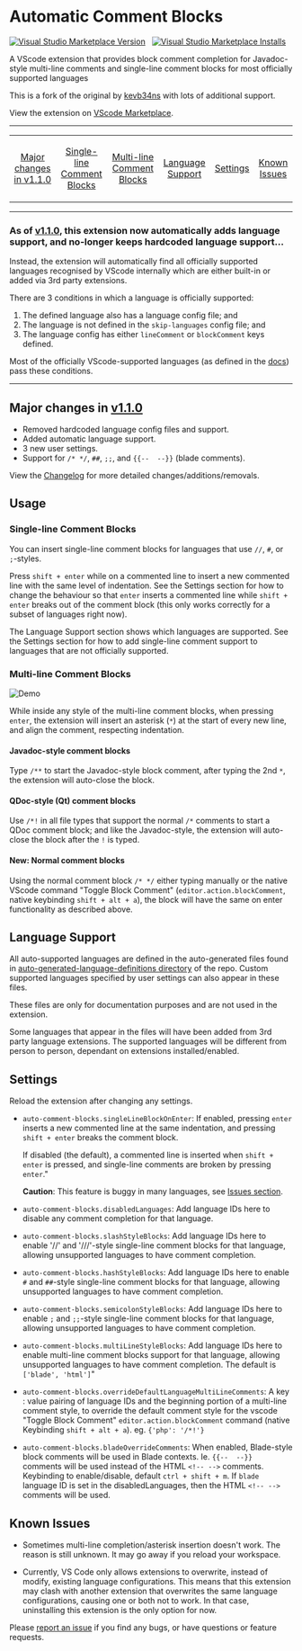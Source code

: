 # Automatic Comment Blocks

<a href="https://marketplace.visualstudio.com/items?itemName=yCodeTech.automatic-comment-blocks"><img alt="Visual Studio Marketplace Version" src="https://img.shields.io/visual-studio-marketplace/v/yCodeTech.automatic-comment-blocks?style=for-the-badge"></a>&nbsp;&nbsp;
<a href="https://marketplace.visualstudio.com/items?itemName=yCodeTech.automatic-comment-blocks"><img alt="Visual Studio Marketplace Installs" src="https://img.shields.io/visual-studio-marketplace/i/yCodeTech.automatic-comment-blocks?style=for-the-badge">
</a>

A VScode extension that provides block comment completion for Javadoc-style multi-line comments and single-line comment blocks for most officially supported languages

This is a fork of the original by [kevb34ns](https://github.com/kevb34ns/auto-comment-blocks) with lots of additional support.

View the extension on [VScode Marketplace](https://marketplace.visualstudio.com/items?itemName=yCodeTech.automatic-comment-blocks).

---

<table>
<tr align="center">
<td>

[Major changes in v1.1.0](#major-changes-in-v110)

</td>
<td>

[Single-line Comment Blocks](#single-line-comment-blocks)

</td>
<td>

[Multi-line Comment Blocks](#multi-line-comment-blocks)

</td>
<td>

[Language Support](#language-support)

</td>
<td>

[Settings](#settings)

</td>
<td>

[Known Issues](#known-issues)

</td>
</tr>
</table>

---

### As of [v1.1.0](https://github.com/yCodeTech/auto-comment-blocks/releases/tag/v1.1.0), this extension now automatically adds language support, and no-longer keeps hardcoded language support...

Instead, the extension will automatically find all officially supported languages recognised by VScode internally which are either built-in or added via 3rd party extensions.

There are 3 conditions in which a language is officially supported:

1. The defined language also has a language config file; and
2. The language is not defined in the `skip-languages` config file; and
3. The language config has either `lineComment` or `blockComment` keys defined.

Most of the officially VScode-supported languages (as defined in the [docs](https://code.visualstudio.com/docs/languages/identifiers#_known-language-identifiers)) pass these conditions.

---

## Major changes in [v1.1.0](https://github.com/yCodeTech/auto-comment-blocks/releases/tag/v1.1.0)

-   Removed hardcoded language config files and support.
-   Added automatic language support.
-   3 new user settings.
-   Support for `/* */`, `##`, `;;`, and `{{--  --}}` (blade comments).

View the [Changelog](/CHANGELOG.md) for more detailed changes/additions/removals.

## Usage

### Single-line Comment Blocks

You can insert single-line comment blocks for languages that use `//`, `#`, or `;`-styles.

Press `shift + enter` while on a commented line to insert a new commented line with the same level of indentation. See the Settings section for how to change the behaviour so that `enter` inserts a commented line while `shift + enter` breaks out of the comment block (this only works correctly for a subset of languages right now).

The Language Support section shows which languages are supported. See the Settings section for how to add single-line comment support to languages that are not officially supported.

### Multi-line Comment Blocks

![Demo](https://raw.githubusercontent.com/kevinkyang/auto-comment-blocks/master/img/demo.gif)

While inside any style of the multi-line comment blocks, when pressing `enter`, the extension will insert an asterisk (`*`) at the start of every new line, and align the comment, respecting indentation.

#### Javadoc-style comment blocks

Type `/**` to start the Javadoc-style block comment, after typing the 2nd `*`, the extension will auto-close the block.

#### QDoc-style (Qt) comment blocks

Use `/*!` in all file types that support the normal `/*` comments to start a QDoc comment block; and like the Javadoc-style, the extension will auto-close the block after the `!` is typed.

#### New: Normal comment blocks

Using the normal comment block `/* */` either typing manually or the native VScode command "Toggle Block Comment" (`editor.action.blockComment`, native keybinding `shift + alt + a`), the block will have the same on enter functionality as described above.

## Language Support

All auto-supported languages are defined in the auto-generated files found in [auto-generated-language-definitions directory](auto-generated-language-definitions) of the repo. Custom supported languages specified by user settings can also appear in these files.

These files are only for documentation purposes and are not used in the extension.

Some languages that appear in the files will have been added from 3rd party language extensions. The supported languages will be different from person to person, dependant on extensions installed/enabled.

## Settings

Reload the extension after changing any settings.

-   `auto-comment-blocks.singleLineBlockOnEnter`: If enabled, pressing `enter` inserts a new commented line at the same indentation, and pressing `shift + enter` breaks the comment block.

    If disabled (the default), a commented line is inserted when `shift + enter` is pressed, and single-line comments are broken by pressing `enter`."

    **Caution**: This feature is buggy in many languages, see [Issues section](#issues).

-   `auto-comment-blocks.disabledLanguages`: Add language IDs here to disable any comment completion for that language.

-   `auto-comment-blocks.slashStyleBlocks`: Add language IDs here to enable '//' and '///'-style single-line comment blocks for that language, allowing unsupported languages to have comment completion.

-   `auto-comment-blocks.hashStyleBlocks`: Add language IDs here to enable `#` and `##`-style single-line comment blocks for that language, allowing unsupported languages to have comment completion.

-   `auto-comment-blocks.semicolonStyleBlocks`: Add language IDs here to enable `;` and `;;`-style single-line comment blocks for that language, allowing unsupported languages to have comment completion.

-   `auto-comment-blocks.multiLineStyleBlocks`: Add language IDs here to enable multi-line comment blocks support for that language, allowing unsupported languages to have comment completion. The default is `['blade', 'html']`"

-   `auto-comment-blocks.overrideDefaultLanguageMultiLineComments`: A key : value pairing of language IDs and the beginning portion of a multi-line comment style, to override the default comment style for the vscode "Toggle Block Comment" `editor.action.blockComment` command (native Keybinding `shift + alt + a`). eg. `{'php': '/*!'}`

-   `auto-comment-blocks.bladeOverrideComments`: When enabled, Blade-style block comments will be used in Blade contexts. Ie. `{{--  --}}` comments will be used instead of the HTML `<!-- -->` comments. Keybinding to enable/disable, default `ctrl + shift + m`. If `blade` language ID is set in the disabledLanguages, then the HTML `<!-- -->` comments will be used.

## Known Issues

-   Sometimes multi-line completion/asterisk insertion doesn't work. The reason is still unknown. It may go away if you reload your workspace.

-   Currently, VS Code only allows extensions to overwrite, instead of modify, existing language configurations. This means that this extension may clash with another extension that overwrites the same language configurations, causing one or both not to work. In that case, uninstalling this extension is the only option for now.

Please [report an issue](https://github.com/yCodeTech/auto-comment-blocks/issues/new) if you find any bugs, or have questions or feature requests.
